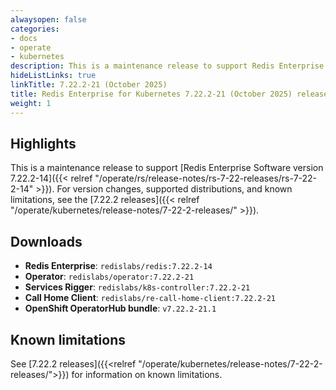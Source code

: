 ```yaml
---
alwaysopen: false
categories:
- docs
- operate
- kubernetes
description: This is a maintenance release to support Redis Enterprise Software version 7.22.2-14.
hideListLinks: true
linkTitle: 7.22.2-21 (October 2025)
title: Redis Enterprise for Kubernetes 7.22.2-21 (October 2025) release notes
weight: 1
---
```


## Highlights

This is a maintenance release to support [Redis Enterprise Software version 7.22.2-14]({{< relref "/operate/rs/release-notes/rs-7-22-releases/rs-7-22-2-14" >}}). For version changes, supported distributions, and known limitations, see the [7.22.2 releases]({{< relref "/operate/kubernetes/release-notes/7-22-2-releases/" >}}).

## Downloads

- **Redis Enterprise**: `redislabs/redis:7.22.2-14`
- **Operator**: `redislabs/operator:7.22.2-21`
- **Services Rigger**: `redislabs/k8s-controller:7.22.2-21`
- **Call Home Client**: `redislabs/re-call-home-client:7.22.2-21`
- **OpenShift OperatorHub bundle**: `v7.22.2-21.1`

## Known limitations

See [7.22.2 releases]({{<relref "/operate/kubernetes/release-notes/7-22-2-releases/">}}) for information on known limitations.
